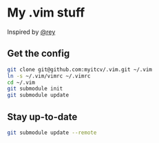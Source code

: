 # My .vim stuff

Inspired by [@rey](https://github.com/rey)

## Get the config

```bash
git clone git@github.com:myitcv/.vim.git ~/.vim
ln -s ~/.vim/vimrc ~/.vimrc
cd ~/.vim
git submodule init
git submodule update
```

## Stay up-to-date

```bash
git submodule update --remote
```
